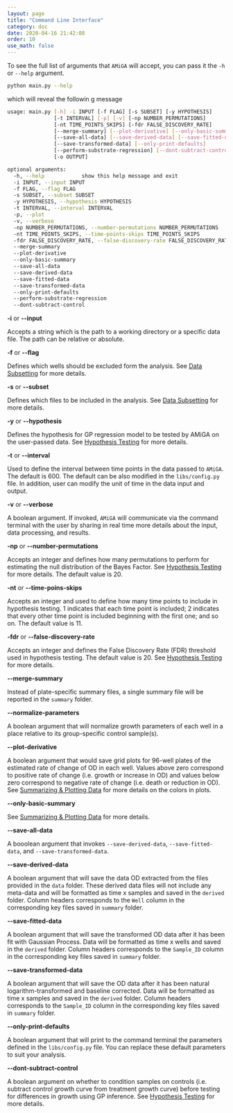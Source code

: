 ```yaml
---
layout: page
title: "Command Line Interface"
category: doc
date: 2020-04-16 21:42:08
order: 10
use_math: false
---
```


To see the full list of arguments that `AMiGA` will accept, you can pass it the `-h` or `--help` argument.

```bash
python main.py --help
```

which will reveal the followin g message

```bash
usage: main.py [-h] -i INPUT [-f FLAG] [-s SUBSET] [-y HYPOTHESIS]
               [-t INTERVAL] [-p] [-v] [-np NUMBER_PERMUTATIONS]
               [-nt TIME_POINTS_SKIPS] [-fdr FALSE_DISCOVERY_RATE]
               [--merge-summary] [--plot-derivative] [--only-basic-summary]
               [--save-all-data] [--save-derived-data] [--save-fitted-data]
               [--save-transformed-data] [--only-print-defaults]
               [--perform-substrate-regression] [--dont-subtract-control]
               [-o OUTPUT]

optional arguments:
  -h, --help            show this help message and exit
  -i INPUT, --input INPUT
  -f FLAG, --flag FLAG
  -s SUBSET, --subset SUBSET
  -y HYPOTHESIS, --hypothesis HYPOTHESIS
  -t INTERVAL, --interval INTERVAL
  -p, --plot
  -v, --verbose
  -np NUMBER_PERMUTATIONS, --number-permutations NUMBER_PERMUTATIONS
  -nt TIME_POINTS_SKIPS, --time-points-skips TIME_POINTS_SKIPS
  -fdr FALSE_DISCOVERY_RATE, --false-discovery-rate FALSE_DISCOVERY_RATE
  --merge-summary
  --plot-derivative
  --only-basic-summary
  --save-all-data
  --save-derived-data
  --save-fitted-data
  --save-transformed-data
  --only-print-defaults
  --perform-substrate-regression
  --dont-subtract-control
```

**-i** or **\-\-input**

Accepts a string which is the path to a working directory or a specific data file. The path can be relative or absolute.

**-f** or **\-\-flag**

Defines which wells should be excluded form the analysis. See [Data Subsetting](/amiga/doc/subsetting.html) for more details.

**-s** or **\-\-subset**

Defines which files to be included in the analysis. See [Data Subsetting](/amiga/doc/subsetting.html) for more details.

**-y** or **\-\-hypothesis**

Defines the hypothesis for GP regression model to be tested by AMiGA on the user-passed data. See [Hypothesis Testing](/amiga/doc/hypothesistesting.html) for more details.

**-t** or **\-\-interval**

Used to define the interval between time points in the data passed to `AMiGA`. The default is 600. The default can be also modified in the `libs/config.py` file. In addition, user can modify the unit of time in the data input and output.

**-v** or **\-\-verbose**

A boolean argument. If invoked, `AMiGA` will communicate via the command terminal with the user by sharing in real time more details about the input, data processing, and results.

**-np** or **\-\-number-permutations**

Accepts an integer and defines how many permutations to perform for estimating the null distribution of the Bayes Factor. See [Hypothesis Testing](/amiga/doc/hypothesistesting.html) for more details. The default value is 20.

**-nt** or **\-\-time-poins-skips**

Accepts an integer and used to define how many time points to include in hypothesis testing. 1 indicates that each time point is included; 2 indicates that every other time point is included beginning with the first one; and so on. The default value is 11.

**-fdr** or **\-\-false-discovery-rate**

Accepts an integer and defines the False Discovery Rate (FDR) threshold used in hypothesis testing. The default value is 20. See [Hypothesis Testing](/amiga/doc/hypothesistesting.html) for more details.  

**\-\-merge-summary**

Instead of plate-specific summary files, a single summary file will be reported in the `summary` folder.

**\-\-normalize-parameters**

A boolean argument that will normalize growth parameters of each well in a place relative to its group-specific control sample(s).

**\-\-plot-derivative**

A boolean argument that would save grid plots for 96-well plates of the estimated rate of change of OD in each well. Values above zero correspond to positive rate of change (i.e. growth or increase in OD) and values below zero correspond to negative rate of change (i.e. death or reduction in OD). See [Summarizing & Plotting Data](/amiga/doc/plotting.html) for more details on the colors in plots.

**\-\-only-basic-summary**

See [Summarizing & Plotting Data](/amiga/doc/plotting.html) for more details.

**\-\-save-all-data**

A booolean argument that invokes `--save-derived-data`, `--save-fitted-data`, and `--save-transformed-data`.

**\-\-save-derived-data**

A boolean argument that will save the data OD extracted from the files provided in the `data` folder. These derived data files will not include any meta-data and will be formatted as time x samples and saved in the `derived` folder. Column headers corresponds to the `Well` column in the corresponding key files saved in `summary` folder.

**\-\-save-fitted-data**

A boolean argument that will save the transformed OD data after it has been fit with Gaussian Process. Data will be formatted as time x wells and saved in the `derived` folder. Column headers corresponds to the `Sample_ID` column in the corresponding key files saved in `summary` folder.

**\-\-save-transformed-data**

A boolean argument that will save the OD data after it has been natural logarithm-transformed and baseline corrected. Data will be formatted as time x samples and saved in the `derived` folder. Column headers corresponds to the `Sample_ID` column in the corresponding key files saved in `summary` folder.

**\-\-only-print-defaults**

A boolean argument that will print to the command terminal the parameters defined in the `libs/config.py` file. You can replace these default parameters to suit your analysis.

**\-\-dont-subtract-control**

A boolean argument on whether to condition samples on controls (i.e. subtract control growth curve from treatment growth curve) before testing for differences in growth using GP inference. See [Hypothesis Testing](/amiga/doc/hypothesistesting.html) for more details.
